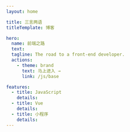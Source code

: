 ```yaml
---
layout: home

title: 三言两语
titleTemplate: 博客

hero:
  name: 前端之路
  text: 
  tagline: The road to a front-end developer.
  actions:
    - theme: brand
      text: 马上进入 →
      link: /js/base

features:
  - title: JavaScript
    details: 
  - title: Vue
    details: 
  - title: 小程序
    details: 
---
```

